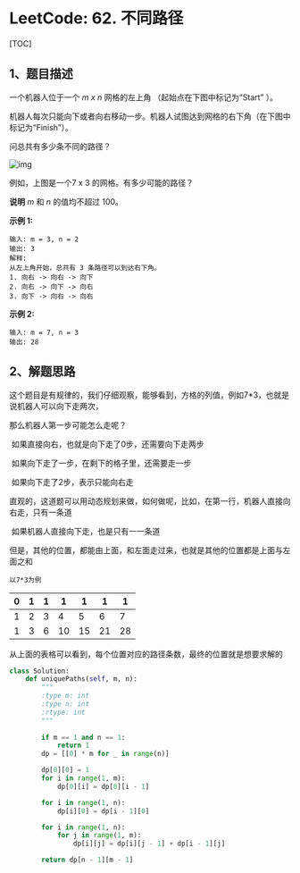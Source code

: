 # LeetCode: 62. 不同路径

[TOC]



## 1、题目描述



一个机器人位于一个 *m x n* 网格的左上角 （起始点在下图中标记为“Start” ）。

机器人每次只能向下或者向右移动一步。机器人试图达到网格的右下角（在下图中标记为“Finish”）。

问总共有多少条不同的路径？

![img](http://px3chmx10.bkt.clouddn.com/notebook/2019-09-19-034419.png)

例如，上图是一个7 x 3 的网格。有多少可能的路径？

**说明**  *m* 和 *n* 的值均不超过 100。

**示例 1:**

```
输入: m = 3, n = 2
输出: 3
解释:
从左上角开始，总共有 3 条路径可以到达右下角。
1. 向右 -> 向右 -> 向下
2. 向右 -> 向下 -> 向右
3. 向下 -> 向右 -> 向右
```

**示例 2:**

```
输入: m = 7, n = 3
输出: 28
```



## 2、解题思路

​	这个题目是有规律的，我们仔细观察，能够看到，方格的列值，例如7*3，也就是说机器人可以向下走两次，

那么机器人第一步可能怎么走呢？

​	如果直接向右，也就是向下走了0步，还需要向下走两步

​	如果向下走了一步，在剩下的格子里，还需要走一步

​	如果向下走了2步，表示只能向右走



​	直观的，这道题可以用动态规划来做，如何做呢，比如，在第一行，机器人直接向右走，只有一条道

​	如果机器人直接向下走，也是只有一一条道

​	但是，其他的位置，都能由上面，和左面走过来，也就是其他的位置都是上面与左面之和

`以7*3为例`

| 0    | 1    | 1    | 1    | 1    | 1    | 1    |
| ---- | ---- | ---- | ---- | ---- | ---- | ---- |
| 1    | 2    | 3    | 4    | 5    | 6    | 7    |
| 1    | 3    | 6    | 10   | 15   | 21   | 28   |

​	从上面的表格可以看到，每个位置对应的路径条数，最终的位置就是想要求解的



```python
class Solution:
    def uniquePaths(self, m, n):
        """
        :type m: int
        :type n: int
        :rtype: int
        """
        
        if m == 1 and n == 1:
            return 1
        dp = [[0] * m for _ in range(n)]

        dp[0][0] = 1
        for i in range(1, m):
            dp[0][i] = dp[0][i - 1]

        for i in range(1, n):
            dp[i][0] = dp[i - 1][0]

        for i in range(1, n):
            for j in range(1, m):
                dp[i][j] = dp[i][j - 1] + dp[i - 1][j]

        return dp[n - 1][m - 1]
```




